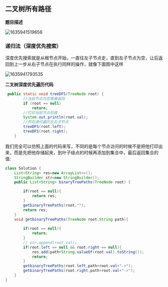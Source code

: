 ## 二叉树所有路径

**题目描述**

![1635941519656](https://tprzfbucket.oss-cn-beijing.aliyuncs.com/hadoop/202111/03/201201-595553.png)

### 递归法（深度优先搜索）

深度优先搜索就是从根节点开始，一直往左子节点走，直到左子节点为空，让后返回到上一步从右子节点在执行同样的操作，就像下面图中这样

![1635941793535](https://tprzfbucket.oss-cn-beijing.aliyuncs.com/hadoop/202111/03/201634-742485.png)

**二叉树深度优先遍历代码**

~~~ java
 public static void treeDFS(TreeNode root) {
        //当前节点为空直接返回
        if (root == null)
            return;
        //打印当前节点的值
        System.out.println(root.val);
        //然后递归遍历左右子节点
        treeDFS(root.left);
        treeDFS(root.right);
    }
~~~

我们完全可以仿照上面的代码来写，不同的是每个节点访问的时候不是把他打印出来，而是先把他存储起来，到叶子结点的时候再添加到集合中，最后返回集合的值:

~~~ java
class Solution {
    List<String> res=new ArrayList<>();
    StringBuilder str=new StringBuilder();
    public List<String> binaryTreePaths(TreeNode root) {

        if(root == null){
            return res;
        }
        getbinaryTreePaths(root,"");
        return res;
    }
    void getbinaryTreePaths(TreeNode root,String path){
        
        if(root == null){
            return;
        }
        // str.append(root.val);
        if(root.left == null && root.right == null){
            res.add(path+String.valueOf(root.val).toString());
            return;
        }
        getbinaryTreePaths(root.left,path+root.val+"->");
        getbinaryTreePaths(root.right,path+root.val+"->");
    }
}
~~~

